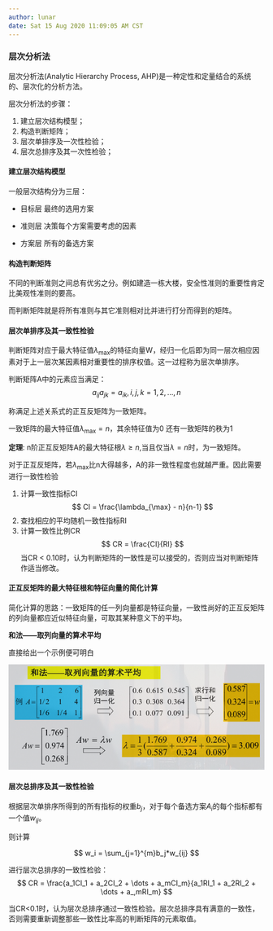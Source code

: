 ```yaml
---
author: lunar
date: Sat 15 Aug 2020 11:09:05 AM CST
---
```


### 层次分析法

层次分析法(Analytic Hierarchy Process, AHP)是一种定性和定量结合的系统的、层次化的分析方法。

层次分析法的步骤：

1. 建立层次结构模型；
2. 构造判断矩阵；
3. 层次单排序及一次性检验；
4. 层次总排序及其一次性检验；

#### 建立层次结构模型

一般层次结构分为三层：
- 目标层
最终的选用方案

- 准则层
决策每个方案需要考虑的因素

- 方案层
所有的备选方案

#### 构造判断矩阵

不同的判断准则之间总有优劣之分。例如建造一栋大楼，安全性准则的重要性肯定比美观性准则的要高。

而判断矩阵就是将所有准则与其它准则相对比并进行打分而得到的矩阵。

#### 层次单排序及其一致性检验

判断矩阵对应于最大特征值$\lambda_{\max}$的特征向量W，经归一化后即为同一层次相应因素对于上一层次某因素相对重要性的排序权值。这一过程称为层次单排序。

判断矩阵A中的元素应当满足：
$$
a_{ij}a_{jk} = a_{ik}, i,j,k=1,2,\dots,n
$$

称满足上述关系式的正互反矩阵为一致矩阵。

一致矩阵的最大特征值$\lambda_{\max} = n$，其余特征值为0
还有一致矩阵的秩为1

**定理**: n阶正互反矩阵A的最大特征根$\lambda\ge n$,当且仅当$\lambda=n$时，为一致矩阵。

对于正互反矩阵，若$\lambda_{\max}$比n大得越多，A的非一致性程度也就越严重。因此需要进行一致性检验

1. 计算一致性指标CI
$$
CI = \frac{\lambda_{\max} - n}{n-1}
$$
2. 查找相应的平均随机一致性指标RI
3. 计算一致性比例CR
$$
CR = \frac{CI}{RI}
$$
当CR < 0.10时，认为判断矩阵的一致性是可以接受的，否则应当对判断矩阵作适当修改。

#### 正互反矩阵的最大特征根和特征向量的简化计算

简化计算的思路：一致矩阵的任一列向量都是特征向量，一致性尚好的正互反矩阵的列向量都应近似特征向量，可取其某种意义下的平均。

**和法——取列向量的算术平均**

直接给出一个示例便可明白

![](../screenshots/ahp1.png)

#### 层次总排序及其一致性检验

根据层次单排序所得到的所有指标的权重$b_j$，对于每个备选方案$A_i$的每个指标都有一个值$w_{ij}$。

则计算

$$
w_i = \sum_{j=1}^{m}b_j*w_{ij}
$$

进行层次总排序的一致性检验：
$$
CR = \frac{a_1CI_1 + a_2CI_2 + \dots + a_mCI_m}{a_1RI_1 + a_2RI_2 + \dots + a_,mRI_m}
$$

当CR<0.1时，认为层次总排序通过一致性检验。层次总排序具有满意的一致性，否则需要重新调整那些一致性比率高的判断矩阵的元素取值。
